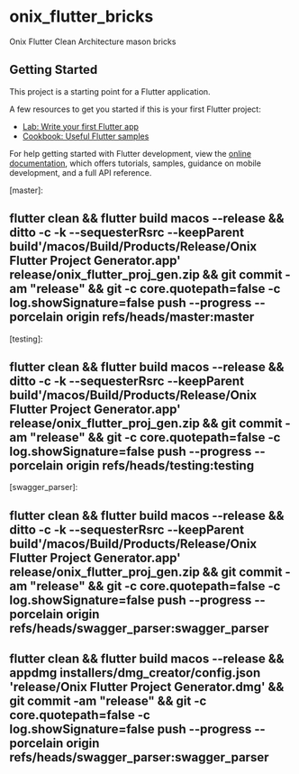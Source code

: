 # onix_flutter_bricks

Onix Flutter Clean Architecture mason bricks

## Getting Started

This project is a starting point for a Flutter application.

A few resources to get you started if this is your first Flutter project:

- [Lab: Write your first Flutter app](https://docs.flutter.dev/get-started/codelab)
- [Cookbook: Useful Flutter samples](https://docs.flutter.dev/cookbook)

For help getting started with Flutter development, view the
[online documentation](https://docs.flutter.dev/), which offers tutorials, samples, guidance on
mobile development, and a full API reference.

[master]:

## flutter clean && flutter build macos --release && ditto -c -k --sequesterRsrc --keepParent build'/macos/Build/Products/Release/Onix Flutter Project Generator.app' release/onix_flutter_proj_gen.zip && git commit -am "release" && git -c core.quotepath=false -c log.showSignature=false push --progress --porcelain origin refs/heads/master:master

[testing]:

## flutter clean && flutter build macos --release && ditto -c -k --sequesterRsrc --keepParent build'/macos/Build/Products/Release/Onix Flutter Project Generator.app' release/onix_flutter_proj_gen.zip && git commit -am "release" && git -c core.quotepath=false -c log.showSignature=false push --progress --porcelain origin refs/heads/testing:testing

[swagger_parser]:

## flutter clean && flutter build macos --release && ditto -c -k --sequesterRsrc --keepParent build'/macos/Build/Products/Release/Onix Flutter Project Generator.app' release/onix_flutter_proj_gen.zip && git commit -am "release" && git -c core.quotepath=false -c log.showSignature=false push --progress --porcelain origin refs/heads/swagger_parser:swagger_parser

## flutter clean && flutter build macos --release && appdmg installers/dmg_creator/config.json 'release/Onix Flutter Project Generator.dmg' && git commit -am "release" && git -c core.quotepath=false -c log.showSignature=false push --progress --porcelain origin refs/heads/swagger_parser:swagger_parser
